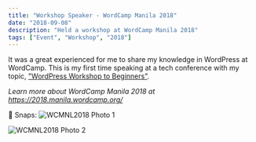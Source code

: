 ```yaml
---
title: "Workshop Speaker - WordCamp Manila 2018"
date: "2018-09-08"
description: "Held a workshop at WordCamp Manila 2018"
tags: ["Event", "Workshop", "2018"]
---
```


It was a great experienced for me to share my knowledge in WordPress at WordCamp. This is my first time speaking at a tech conference with my topic, ["WordPress Workshop to Beginners"](https://manila.wordcamp.org/2018/session/wordpress-workshop-for-beginners/). 

*Learn more about WordCamp Manila 2018 at https://2018.manila.wordcamp.org/*

📸 Snaps: 
![WCMNL2018 Photo 1](https://res.cloudinary.com/dytehra8d/image/upload/v1756538302/portfolio/wordcamp2018/wordcamp2018_sjhmbd.jpg)

![WCMNL2018 Photo 2](https://res.cloudinary.com/dytehra8d/image/upload/v1756538302/portfolio/wordcamp2018/worcamp2018__hybogo.jpg)